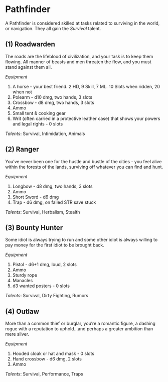 # Pathfinder
A Pathfinder is considered skilled at tasks related to surviving in the world, or navigation. They all gain the *Survival* talent.
## (1) Roadwarden
The roads are the lifeblood of civilization, and your task is to keep them flowing. All manner of beasts and men threaten the flow, and you must stand against them all.

*Equipment*
1. A horse - your best friend. 2 HD, 9 Skill, 7 ML. 10 Slots when ridden, 20 when not
2. Polearm - d10 dmg, two hands, 3 slots
3. Crossbow - d8 dmg, two hands, 3 slots
4. Ammo
5. Small tent & cooking gear
6. Writ (often carried in a protective leather case) that shows your powers and legal rights - 0 slots

*Talents*: Survival, Intimidation, Animals
## (2) Ranger
You’ve never been one for the hustle and bustle of the cities - you feel alive within the forests of the lands, surviving off whatever you can find and hunt.

*Equipment*
1. Longbow - d8 dmg, two hands, 3 slots
2. Ammo
3. Short Sword - d6 dmg
4. Trap - d6 dmg, on failed STR save stuck

*Talents*: Survival, Herbalism, Stealth
## (3) Bounty Hunter
Some idiot is always trying to run and some other idiot is always willing to pay money for the first idiot to be brought back.

*Equipment*
1. Pistol - d6+1 dmg, loud, 2 slots
2. Ammo
3. Sturdy rope
4. Manacles
5. d3 wanted posters - 0 slots

*Talents*: Survival, Dirty Fighting, Rumors
## (4) Outlaw
More than a common thief or burglar, you’re a romantic figure, a dashing rogue with a reputation to uphold...and perhaps a greater ambition than mere silver.

*Equipment*
1. Hooded cloak or hat and mask - 0 slots
2. Hand crossbow - d6 dmg, 2 slots
3. Ammo

*Talents*: Survival, Performance, Traps